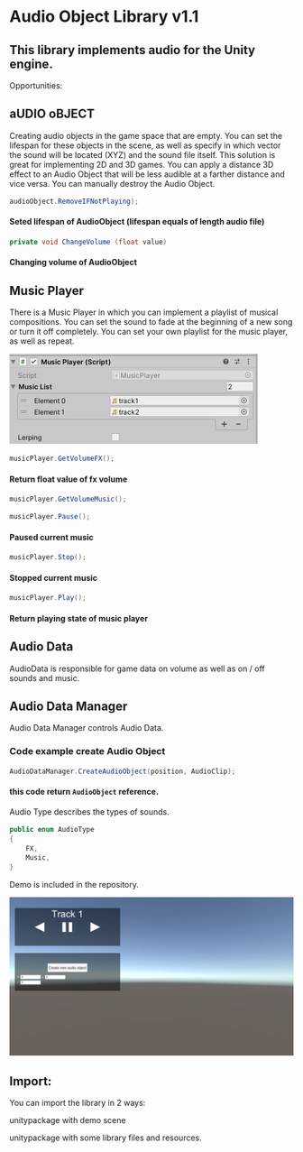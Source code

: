  # Audio Object Library v1.1

## This library implements audio for the Unity engine.

Opportunities:
## aUDIO oBJECT
Creating audio objects in the game space that are empty. You can set the lifespan for these objects in the scene, as well as specify in which vector the sound will be located (XYZ) and the sound file itself. This solution is great for implementing 2D and 3D games. You can apply a distance 3D effect to an Audio Object that will be less audible at a farther distance and vice versa. You can manually destroy the Audio Object.

``` C#
audioObject.RemoveIFNotPlaying);
```

#### Seted lifespan of AudioObject (lifespan equals of length audio file)

``` C#
private void ChangeVolume (float value)
```
#### Changing volume of AudioObject

## Music Player
There is a Music Player in which you can implement a playlist of musical compositions. You can set the sound to fade at the beginning of a new song or turn it off completely. You can set your own playlist for the music player, as well as repeat.

![](https://raw.githubusercontent.com/Siphoin/AudioObjectLibrary/main/musicPlayer_screen.png)

``` C#
musicPlayer.GetVolumeFX();
```
#### Return float value of fx volume
``` C#
musicPlayer.GetVolumeMusic();
```

``` C#
musicPlayer.Pause();
```
#### Paused current music

``` C#
musicPlayer.Stop();
```
#### Stopped current music

``` C#
musicPlayer.Play();
```
#### Return playing state of music player

## Audio Data
AudioData is responsible for game data on volume as well as on / off sounds and music.

## Audio Data Manager
Audio Data Manager controls Audio Data.

### Code example create Audio Object
``` C#
AudioDataManager.CreateAudioObject(position, AudioClip);
```
#### this code return `AudioObject` reference.
Audio Type describes the types of sounds.

``` C#
public enum AudioType
{
    FX,
    Music,
}
```

Demo is included in the repository.

![](https://raw.githubusercontent.com/Siphoin/AudioObjectLibrary/main/demo_screen.png)

## Import:

You can import the library in 2 ways:

unitypackage with demo scene

unitypackage with some library files and resources.
